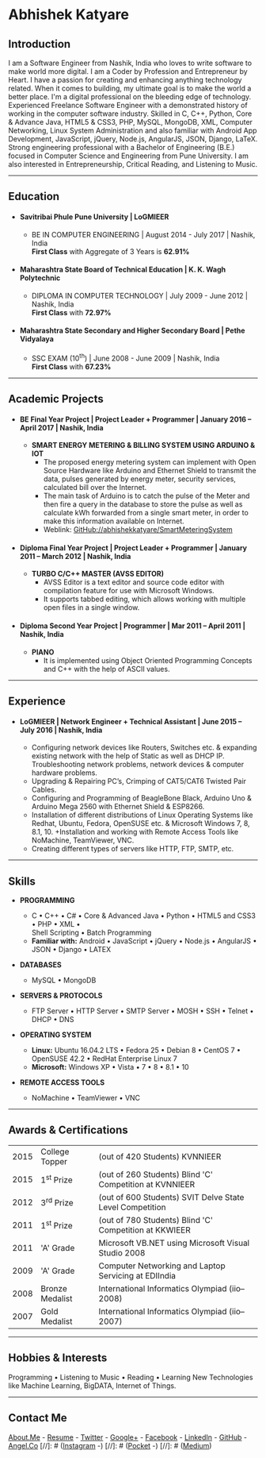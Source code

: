 # Abhishek Katyare

## __Introduction__
I am a Software Engineer from Nashik, India who loves to write software to make world more digital. I am a Coder by Profession and Entrepreneur by Heart. I have a passion for creating and enhancing anything technology related. When it comes to building, my ultimate goal is to make the world a better place. I'm a digital professional on the bleeding edge of technology. Experienced Freelance Software Engineer with a demonstrated history of working in the computer software industry. Skilled in C, C++, Python, Core & Advance Java, HTML5 & CSS3, PHP, MySQL, MongoDB, XML, Computer Networking, Linux System Administration and also familiar with Android App Development, JavaScript, jQuery, Node.js, AngularJS, JSON, Django, LaTeX. Strong engineering professional with a Bachelor of Engineering (B.E.) focused in Computer Science and Engineering from Pune University. I am also interested in Entrepreneurship, Critical Reading, and Listening to Music.

----------

## __Education__
+ #### Savitribai Phule Pune University | LoGMIEER
  + BE IN COMPUTER ENGINEERING | August 2014 - July 2017 | Nashik, India  
    **First Class** with Aggregate of 3 Years is **62.91%**
+ #### Maharashtra State Board of Technical Education | K. K. Wagh Polytechnic
  + DIPLOMA IN COMPUTER TECHNOLOGY | July 2009 - June 2012 | Nashik, India  
    **First Class** with **72.97%**
+ #### Maharashtra State Secondary and Higher Secondary Board | Pethe Vidyalaya
  + SSC EXAM (10<sup>th</sup>) | June 2008 - June 2009 | Nashik, India  
    **First Class** with **67.23%**

----------

## __Academic Projects__
+ #### BE Final Year Project | Project Leader + Programmer | January 2016 – April 2017 | Nashik, India
  + **SMART ENERGY METERING & BILLING SYSTEM USING ARDUINO & IOT**
    + The proposed energy metering system can implement with Open Source Hardware like Arduino and Ethernet Shield to transmit the data, pulses generated by energy meter, security services, calculated bill over the Internet.
    + The main task of Arduino is to catch the pulse of the Meter and then fire a query in the database to store the pulse as well as calculate kWh forwarded from a single smart meter, in order to make this information available on Internet.
    + Weblink: [GitHub://abhishekkatyare/SmartMeteringSystem](https://github.com/abhishekkatyare/SmartMeteringSystem)

+ #### Diploma Final Year Project | Project Leader + Programmer | January 2011 – March 2012 | Nashik, India
  + **TURBO C/C++ MASTER (AVSS EDITOR)**
    + AVSS Editor is a text editor and source code editor with compilation feature for use with Microsoft Windows.
    + It supports tabbed editing, which allows working with multiple open files in a single window.

+ #### Diploma Second Year Project | Programmer | Mar 2011 – April 2011 | Nashik, India
  + **PIANO**
    + It is implemented using Object Oriented Programming Concepts and C++ with the help of ASCII values.

----------

## __Experience__
+ #### LoGMIEER | **Network Engineer + Technical Assistant** | June 2015 – July 2016 | Nashik, India
  + Configuring network devices like Routers, Switches etc. & expanding existing network with the help of Static as well as DHCP IP. Troubleshooting network problems, network devices & computer hardware problems.
  + Upgrading & Repairing PC’s, Crimping of CAT5/CAT6 Twisted Pair Cables.
  + Configuring and Programming of BeagleBone Black, Arduino Uno & Arduino Mega 2560 with Ethernet Shield & ESP8266.
  + Installation of different distributions of Linux Operating Systems like Redhat, Ubuntu, Fedora, OpenSUSE etc. & Microsoft Windows 7, 8, 8.1, 10.
  +Installation and working with Remote Access Tools like NoMachine, TeamViewer, VNC.
  + Creating different types of servers like HTTP, FTP, SMTP, etc.

----------

## __Skills__
+ **PROGRAMMING**
  + C • C++ • C# • Core & Advanced Java • Python • HTML5 and CSS3 • PHP • XML •  
Shell Scripting • Batch Programming  
  + **Familiar with:** Android • JavaScript • jQuery • Node.js • AngularJS • JSON • Django • LATEX  
  
+ **DATABASES**
  + MySQL • MongoDB  
  
+ **SERVERS & PROTOCOLS**
  + FTP Server • HTTP Server • SMTP Server • MOSH • SSH • Telnet • DHCP • DNS  
  
+ **OPERATING SYSTEM**
  + **Linux:** Ubuntu 16.04.2 LTS • Fedora 25 • Debian 8 • CentOS 7 • OpenSUSE 42.2 • RedHat Enterprise Linux 7  
  + **Microsoft:** Windows XP • Vista • 7 • 8 • 8.1 • 10  
  
+ **REMOTE ACCESS TOOLS**
  + NoMachine • TeamViewer • VNC

----------

## __Awards & Certifications__
<table>
  <tr>
    <td>2015</td>
    <td>College Topper</td>
    <td>(out of 420 Students) KVNNIEER</td>
  </tr>
  <tr>
    <td>2015</td>
    <td>1<sup>st</sup> Prize</td>
    <td>(out of 260 Students) Blind 'C' Competition at KVNNIEER</td>
  </tr>
  <tr>
    <td>2012</td>
    <td>3<sup>rd</sup> Prize</td>
    <td>(out of 600 Students) SVIT Delve State Level Competition</td>
  </tr>
  <tr>
    <td>2011</td>
    <td>1<sup>st</sup> Prize</td>
    <td>(out of 780 Students) Blind 'C' Competition at KKWIEER</td>
  </tr>
  <tr>
    <td>2011</td>
    <td>'A' Grade</td>
    <td>Microsoft VB.NET using Microsoft Visual Studio 2008</td>
  </tr>
  <tr>
    <td>2009</td>
    <td>'A' Grade</td>
    <td>Computer Networking and Laptop Servicing at EDIIndia</td>
  </tr>
  <tr>
    <td>2008</td>
    <td>Bronze Medalist</td>
    <td>International Informatics Olympiad (iio–2008)</td>
  </tr>
  <tr>
    <td>2007</td>
    <td>Gold Medalist</td>
    <td>International Informatics Olympiad (iio–2007)</td>
  </tr>
</table>

----------

## __Hobbies & Interests__
Programming • Listening to Music • Reading • Learning New Technologies like Machine Learning, BigDATA, Internet of Things.

----------

## __Contact Me__
[About.Me](https://about.me/abhishekkatyare) -
[Resume](https://goo.gl/gRpDrZ) -
[Twitter](https://twitter.com/AbhishekKatyare) -
[Google+](https://plus.google.com/+AbhishekKatyare) -
[Facebook](https://www.facebook.com/KatyareAbhishek) -
[LinkedIn](http://www.linkedin.com/in/abhishekkatyare) -
[GitHub](https://github.com/abhishekkatyare) -
[Angel.Co](https://angel.co/abhishekkatyare)
[//]: # ([Instagram](https://www.instagram.com/abhishekkatyare) -)
[//]: # ([Pocket](https://getpocket.com/@abhishekkatyare) -)
[//]: # ([Medium](https://medium.com/@abhishekkatyare))
